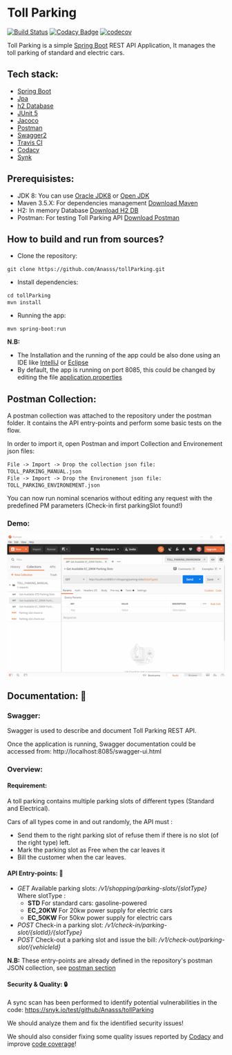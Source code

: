 # Toll Parking

[![Build Status](https://travis-ci.com/Anasss/tollParking.svg?token=9xpT8wH1WexqTxR7szGY&branch=master)](https://travis-ci.com/Anasss/tollParking)
[![Codacy Badge](https://api.codacy.com/project/badge/Grade/6e184e95460e47fcb02e3f7fdf228b19)](https://www.codacy.com/manual/Anasss/tollParking?utm_source=github.com&amp;utm_medium=referral&amp;utm_content=Anasss/tollParking&amp;utm_campaign=Badge_Grade)
[![codecov](https://codecov.io/gh/Anasss/tollParking/branch/master/graph/badge.svg?token=80ND2HMA9T)](https://codecov.io/gh/Anasss/tollParking)

Toll Parking is a simple [Spring Boot](https://spring.io/projects/spring-boot) REST API Application, It manages the toll parking of standard and electric cars.

## Tech stack:

* [Spring Boot](https://spring.io/projects/spring-boot)
* [Jpa](https://docs.spring.io/spring-data/jpa/docs/current/reference/html/#reference)
* [h2 Database](https://www.h2database.com/html/main.html)
* [JUnit 5](https://junit.org/junit5/)
* [Jacoco](https://www.jacoco.org/jacoco/)
* [Postman](https://www.postman.com/)
* [Swagger2](https://swagger.io/)
* [Travis CI](https://travis-ci.com/)
* [Codacy](https://www.codacy.com/)
* [Synk](https://snyk.io/)

## Prerequisistes:

* JDK 8: You can use [Oracle JDK8](https://www.oracle.com/java/technologies/javase/javase-jdk8-downloads.html) or [Open JDK](https://openjdk.java.net/install/)
* Maven 3.5.X: For dependencies management [Download Maven](https://maven.apache.org/download.cgi)
* H2: In memory Database [Download H2 DB](https://www.h2database.com/html/download.html)
* Postman: For testing Toll Parking API [Download Postman](https://www.postman.com/downloads/)

## How to build and run from sources?

* Clone the repository:

```
git clone https://github.com/Anasss/tollParking.git 

```

* Install dependencies:

```
cd tollParking
mvn install

```

* Running the app:

```
mvn spring-boot:run

```

**N.B:** 
* The Installation and the running of the app could be also done using an IDE like [IntelliJ](https://www.jetbrains.com/fr-fr/idea/) or [Eclipse](https://www.eclipse.org/downloads/)
* By default, the app is running on port 8085, this could be changed by editing the file [application.properties](https://github.com/Anasss/tollParking/blob/master/src/main/resources/application.properties)

## Postman Collection:

A postman collection was attached to the repository under the postman folder. It contains the API entry-points and perform some basic tests on the flow.

In order to import it, open Postman and import Collection and Environement json files:

```
File -> Import -> Drop the collection json file: TOLL_PARKING_MANUAL.json
File -> Import -> Drop the Environement json file: TOLL_PARKING_ENVIRONEMENT.json

```
You can now run nominal scenarios without editing any request with the predefined PM parameters (Check-in first parkingSlot found!)

### Demo:

![Toll Parking Demo](postman/tollParkingDemo.gif)

## Documentation: :memo:

### Swagger:
Swagger is used to describe and document Toll Parking REST API.

Once the application is running, Swagger documentation could be accessed from: http://localhost:8085/swagger-ui.html

### Overview:

#### Requirement:

A toll parking contains multiple parking slots of different types (Standard and Electrical).

Cars of all types come in and out randomly, the API must :
- Send them to the right parking slot of refuse them if there is no slot (of the right type) left.
- Mark the parking slot as Free when the car leaves it
- Bill the customer when the car leaves.

#### API Entry-points: :round_pushpin:

<ul>
<li><i>GET</i> Available parking slots: <i>/v1/shopping/parking-slots/{slotType}</i> Where slotType :</br>
		<ul>
		   <li><b>STD </b> For standard cars: gasoline-powered</li>
		   <li><b>EC_20KW</b> For 20kw power supply for electric cars</li>
		   <li><b>EC_50KW</b> For 50kw power supply for electric cars</li>
		</ul>
</li>
<li><i>POST</i> Check-in a parking slot: <i>/v1/check-in/parking-slot/{slotId}/{slotType}</i> </li>
<li><i>POST</i> Check-out a parking slot and issue the bill: <i>/v1/check-out/parking-slot/{vehicleId}</i> </li>
</ul>

**N.B:** These entry-points are already defined in the repository's postman JSON collection, see [postman section](README.md.#Postman-Collection)

#### Security & Quality: :lock:
A sync scan has been performed to identify potential vulnerabilities in the code:
https://snyk.io/test/github/Anasss/tollParking

We should analyze them and fix the identified security issues!

We should also consider fixing some quality issues reported by [Codacy](https://www.codacy.com/manual/Anasss/tollParking) and improve [code coverage](https://codecov.io/gh/Anasss/tollParking)!
